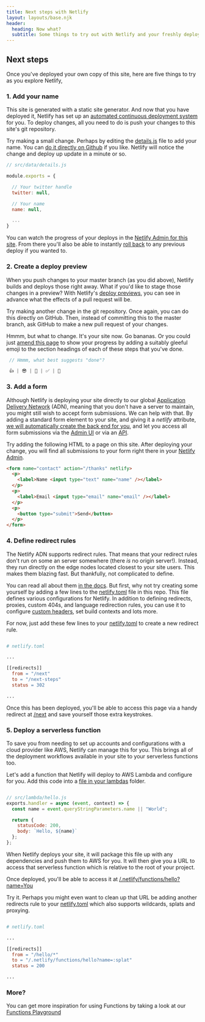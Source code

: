 ```yaml
---
title: Next steps with Netlify
layout: layouts/base.njk
header:
  heading: Now what?
  subtitle: Some things to try out with Netlify and your freshly deployed site
---
```



## Next steps

Once you've deployed your own copy of this site, here are five things to try as you explore Netlify,

<a name="name"></a>

### 1. Add your name

This site is generated with a static site generator. And now that you have deployed it, Netlify has set up an [automated continuous deployment system](https://www.netlify.com/docs/continuous-deployment/) for you. To deploy changes, all you need to do is push your changes to this site's git repository.

Try making a small change. Perhaps by editing the [details.js]({{details.repo}}/blob/master/src/data/details.js) file to add your name. You can [do it directly on Github]({{details.repo}}/blob/master/src/data/details.js) if you like. Netlify will notice the change and deploy up update in a minute or so.

```js
// src/data/details.js

module.exports = {

  // Your twitter handle
  twitter: null,

  // Your name
  name: null,

  ...
}
```

You can watch the progress of your deploys in the [Netlify Admin for this site](https://app.netlify.com/sites/{{details.sitename}}/deploys). From there you'll also be able to instantly [roll back](https://www.netlify.com/docs/versioning-and-rollbacks/) to any previous deploy if you wanted to.


<a name="deploy-preview"></a>

### 2. Create a deploy preview

When you push changes to your master branch (as you did above), Netlify builds and deploys those right away. What if you'd like to stage those changes in a preview? With Netlify's [deploy previews](https://www.netlify.com/docs/continuous-deployment/#branches-deploys), you can see in advance what the effects of a pull request will be.

Try making another change in the git repository. Once again, you can do this directly on GitHub. Then, instead of committing this to the master branch, ask GitHub to make a new pull request of your changes.

Hmmm, but what to change. It's your site now. Go bananas. Or you could just [amend this page]({{details.repo}}/blob/master/src/next-steps.md) to show your progress by adding a suitably gleeful emoji to the section headings of each of these steps that you've done.

```js
 // Hmmm, what best suggests "done"?

 👍 | 😎 | 👏 | ✅ | 🤘
```


<a name="form"></a>

### 3. Add a form

Although Netlify is deploying your site directly to our global [Application Delivery Network](https://www.netlify.com/features/adn) (ADN), meaning that you don't have a server to maintain, you might still wish to accept form submissions. We can help with that. By adding a standard form element to your site, and giving it a _netlify_ attribute, [we will automatically create the back end for you](https://www.netlify.com/features/#forms), and let you access all form submissions via the [Admin UI](https://app.netlify.com/sites/{{details.sitename}}/forms) or via an [API](https://www.netlify.com/docs/api/#form-submissions).

Try adding the following HTML to a page on this site. After deploying your change, you will find all submissions to your form right there in your [Netlify Admin](https://app.netlify.com/sites/{{details.sitename}}/forms).

```html
<form name="contact" action="/thanks" netlify>
  <p>
    <label>Name <input type="text" name="name" /></label>
  </p>
  <p>
    <label>Email <input type="email" name="email" /></label>
  </p>
  <p>
    <button type="submit">Send</button>
  </p>
</form>
```


<a name="redirects"></a>

### 4. Define redirect rules

The Netlify ADN supports redirect rules. That means that your redirect rules don't run on some an server somewhere (there _is_ no origin server!). Instead, they run directly on the edge nodes located closest to your site users. This makes them blazing fast. But thankfully, not complicated to define.

You can read all about them [in the docs](https://www.netlify.com/docs/headers-and-basic-auth/#structured-configuration). But first, why not try creating some yourself by adding a few lines to the [netlify.toml]({{details.repo}}/blob/master/netlify.toml) file in this repo. This file defines various configurations for Netlify. In addition to defining redirects, proxies, custom 404s, and language redirection rules, you can use it to configure [custom headers](https://www.netlify.com/docs/headers-and-basic-auth/#structured-configuration), set build contexts and lots more.

For now, just add these few lines to your [netlify.toml]({{details.repo}}/blob/master/netlify.toml) to create a new redirect rule.


```makefile

# netlify.toml

...

[[redirects]]
  from = "/next"
  to = "/next-steps"
  status = 302

...

```

Once this has been deployed, you'll be able to access this page via a handy redirect at [/next](/next) and save yourself those extra keystrokes.


<a name="functions"></a>

### 5. Deploy a serverless function

To save you from needing to set up accounts and configurations with a cloud provider like AWS, Netlify can manage this for you. This brings all of the deployment workflows available in your site to your serverless functions too.

Let's add a function that Netlify will deploy to AWS Lambda and configure for you. Add this code into a [file in your lambdas]({{details.repo}}/blob/master/src/lambda/hello.js) folder.

```js

// src/lambda/hello.js
exports.handler = async (event, context) => {
  const name = event.queryStringParameters.name || "World";

  return {
    statusCode: 200,
    body: `Hello, ${name}`
  };
};
```

When Netlify deploys your site, it will package this file up with any dependencies and push them to AWS for you. It will then give you a URL to access that serverless function which is relative to the root of your project.

Once deployed, you'll be able to access it at [/.netlify/functions/hello?name=You](/.netlify/functions/hello?name=You)

Try it. Perhaps you might even want to clean up that URL be adding another redirects rule to your [netlify.toml]({{details.repo}}/blob/master/netlify.toml) which also supports wildcards, splats and proxying.

```makefile

# netlify.toml

...

[[redirects]]
  from = "/hello/*"
  to = "/.netlify/functions/hello?name=:splat"
  status = 200

...

```

### More?

You can get more inspiration for using Functions by taking a look at our [Functions Playground](https://functions-playground.netlify.com)


